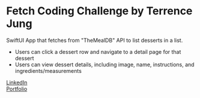 # Fetch Coding Challenge by Terrence Jung
SwiftUI App that fetches from "TheMealDB" API to list desserts in a list. 
* Users can click a dessert row and navigate to a detail page for that dessert
* Users can view dessert details, including image, name, instructions, and ingredients/measurements

[LinkedIn](https://www.linkedin.com/in/terrencejung/)
<br/>
[Portfolio](https://terrence-jung-portfolio.vercel.app/)

